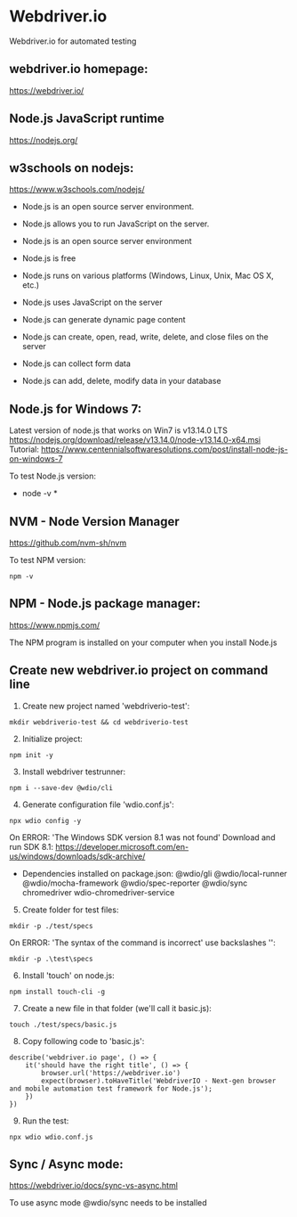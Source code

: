 # Webdriver.io
Webdriver.io for automated testing

## webdriver.io homepage:
https://webdriver.io/

## Node.js JavaScript runtime
https://nodejs.org/

## w3schools on nodejs:
https://www.w3schools.com/nodejs/

* Node.js is an open source server environment.
* Node.js allows you to run JavaScript on the server.

* Node.js is an open source server environment
* Node.js is free
* Node.js runs on various platforms (Windows, Linux, Unix, Mac OS X, etc.)
* Node.js uses JavaScript on the server

* Node.js can generate dynamic page content
* Node.js can create, open, read, write, delete, and close files on the server
* Node.js can collect form data
* Node.js can add, delete, modify data in your database

## Node.js for Windows 7:
Latest version of node.js that works on Win7 is v13.14.0 LTS
https://nodejs.org/download/release/v13.14.0/node-v13.14.0-x64.msi
Tutorial: https://www.centennialsoftwaresolutions.com/post/install-node-js-on-windows-7

To test Node.js version:
* node -v *

## NVM - Node Version Manager
https://github.com/nvm-sh/nvm

To test NPM version:
```
npm -v
```

## NPM - Node.js package manager:
https://www.npmjs.com/

The NPM program is installed on your computer when you install Node.js

## Create new webdriver.io project on command line
1. Create new project named 'webdriverio-test':
```
mkdir webdriverio-test && cd webdriverio-test
```

2. Initialize project:
```
npm init -y
```

3. Install webdriver testrunner:
```
npm i --save-dev @wdio/cli
```

4. Generate configuration file 'wdio.conf.js':
```
npx wdio config -y
```
On ERROR: 'The Windows SDK version 8.1 was not found'
Download and run SDK 8.1:
https://developer.microsoft.com/en-us/windows/downloads/sdk-archive/

* Dependencies installed on package.json:
@wdio/gli
@wdio/local-runner
@wdio/mocha-framework
@wdio/spec-reporter
@wdio/sync
chromedriver
wdio-chromedriver-service

5. Create folder for test files:
```
mkdir -p ./test/specs
```
On ERROR: 'The syntax of the command is incorrect' use backslashes '\':
```
mkdir -p .\test\specs
```

6. Install 'touch' on node.js:
```
npm install touch-cli -g
```

7. Create a new file in that folder (we'll call it basic.js):
```
touch ./test/specs/basic.js
```

8. Copy following code to 'basic.js':
```
describe('webdriver.io page', () => {
    it('should have the right title', () => {
        browser.url('https://webdriver.io')
        expect(browser).toHaveTitle('WebdriverIO · Next-gen browser and mobile automation test framework for Node.js');
    })
}) 
```

9. Run the test:
```
npx wdio wdio.conf.js
```

## Sync / Async mode:
https://webdriver.io/docs/sync-vs-async.html

To use async mode @wdio/sync needs to be installed


